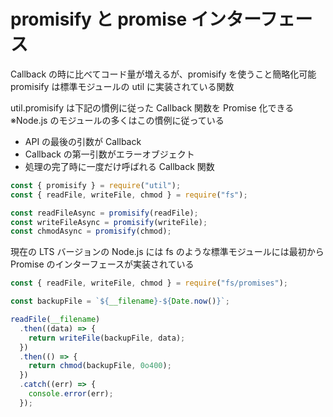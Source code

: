 # promisify と promise インターフェース

Callback の時に比べてコード量が増えるが、promisify を使うこと簡略化可能
promisify は標準モジュールの util に実装されている関数

util.promisify は下記の慣例に従った Callback 関数を Promise 化できる
※Node.js のモジュールの多くはこの慣例に従っている

- API の最後の引数が Callback
- Callback の第一引数がエラーオブジェクト
- 処理の完了時に一度だけ呼ばれる Callback 関数

```js
const { promisify } = require("util");
const { readFile, writeFile, chmod } = require("fs");

const readFileAsync = promisify(readFile);
const writeFileAsync = promisify(writeFile);
const chmodAsync = promisify(chmod);
```

現在の LTS バージョンの Node.js には fs のような標準モジュールには最初から Promise のインターフェースが実装されている

```js
const { readFile, writeFile, chmod } = require("fs/promises");

const backupFile = `${__filename}-${Date.now()}`;

readFile(__filename)
  .then((data) => {
    return writeFile(backupFile, data);
  })
  .then(() => {
    return chmod(backupFile, 0o400);
  })
  .catch((err) => {
    console.error(err);
  });
```
